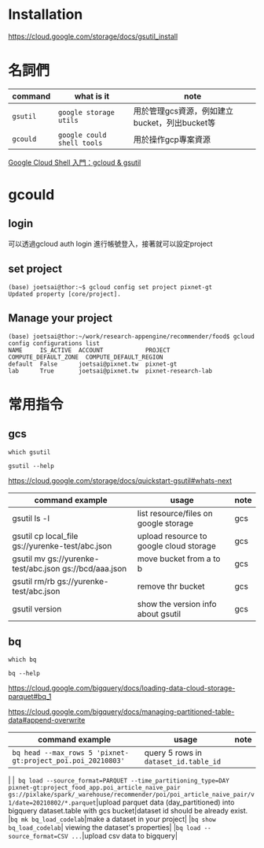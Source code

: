# Installation

https://cloud.google.com/storage/docs/gsutil_install


# 名詞們

| command  | what is it                 | note             |
|----------|----------------------------|------------------|
| `gsutil` | `google storage utils` | 用於管理gcs資源，例如建立bucket，列出bucket等    |
| `gcould` | `google could shell tools` | 用於操作gcp專案資源 |

[Google Cloud Shell 入門：gcloud & gsutil](https://titangene.github.io/article/getting-started-with-cloud-shell-gcloud-and-gsutil.html)

# gcould

## login
可以透過gcloud auth login 進行帳號登入，接著就可以設定project

## set project

```
(base) joetsai@thor:~$ gcloud config set project pixnet-gt
Updated property [core/project].
```

## Manage your project

```
(base) joetsai@thor:~/work/research-appengine/recommender/food$ gcloud config configurations list
NAME     IS_ACTIVE  ACCOUNT            PROJECT              COMPUTE_DEFAULT_ZONE  COMPUTE_DEFAULT_REGION
default  False      joetsai@pixnet.tw  pixnet-gt
lab      True       joetsai@pixnet.tw  pixnet-research-lab
```

# 常用指令

## gcs

`which gsutil`

`gsutil --help`

https://cloud.google.com/storage/docs/quickstart-gsutil#whats-next


| command example | usage  | note |
|----------------|---------|------|
| gsutil ls -l   | list resource/files on google storage |     gcs     |
| gsutil cp local_file gs://yurenke-test/abc.json| upload resource to google cloud storage| gcs |
| gsutil mv gs://yurenke-test/abc.json gs://bcd/aaa.json |move bucket from a to b|gcs
| gsutil rm/rb gs://yurenke-test/abc.json  |remove thr bucket|gcs
| gsutil version  |show the version info about gsutil|gcs


## bq

`which bq`

`bq --help`

https://cloud.google.com/bigquery/docs/loading-data-cloud-storage-parquet#bq_1

https://cloud.google.com/bigquery/docs/managing-partitioned-table-data#append-overwrite

| command example | usage  | note |
|----------------|---------|------|
|`bq head --max_rows 5 'pixnet-gt:project_poi.poi_20210803'`| query 5 rows in `dataset_id.table_id`
|
|` bq load --source_format=PARQUET --time_partitioning_type=DAY pixnet-gt:project_food_app.poi_article_naive_pair gs://pixlake/spark/_warehouse/recommender/poi/poi_article_naive_pair/v1/date=20210802/*.parquet`|upload parquet data (day_partitioned) into bigquery dataset.table with gcs bucket|dataset id should be already exist.
|`bq mk bq_load_codelab`|make a dataset in your project|
|`bq show bq_load_codelab`| viewing the dataset's properties|
|`bq load --source_format=CSV ...`|upload csv data to bigquery|